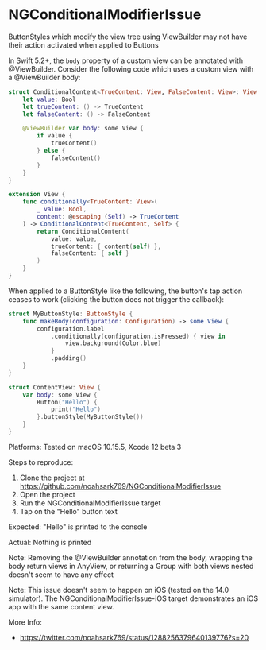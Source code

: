 # NGConditionalModifierIssue
ButtonStyles which modify the view tree using ViewBuilder may not have their action activated when applied to Buttons

In Swift 5.2+, the `body` property of a custom view can be annotated with @ViewBuilder. Consider the following code which uses a custom view with a @ViewBuilder body:

```swift
struct ConditionalContent<TrueContent: View, FalseContent: View>: View {
    let value: Bool
    let trueContent: () -> TrueContent
    let falseContent: () -> FalseContent

    @ViewBuilder var body: some View {
        if value {
            trueContent()
        } else {
            falseContent()
        }
    }
}

extension View {
    func conditionally<TrueContent: View>(
        _ value: Bool,
        content: @escaping (Self) -> TrueContent
    ) -> ConditionalContent<TrueContent, Self> {
        return ConditionalContent(
            value: value,
            trueContent: { content(self) },
            falseContent: { self }
        )
    }
}
```

When applied to a ButtonStyle like the following, the button's tap action ceases to work (clicking the button does not trigger the callback):

```swift
struct MyButtonStyle: ButtonStyle {
    func makeBody(configuration: Configuration) -> some View {
        configuration.label
            .conditionally(configuration.isPressed) { view in
                view.background(Color.blue)
            }
            .padding()
    }
}

struct ContentView: View {
    var body: some View {
        Button("Hello") {
            print("Hello")
        }.buttonStyle(MyButtonStyle())
    }
}
```

Platforms: Tested on macOS 10.15.5, Xcode 12 beta 3

Steps to reproduce:

1. Clone the project at https://github.com/noahsark769/NGConditionalModifierIssue
2. Open the project
3. Run the NGConditionalModifierIssue target
4. Tap on the "Hello" button text

Expected: "Hello" is printed to the console

Actual: Nothing is printed

Note: Removing the @ViewBuilder annotation from the body, wrapping the body return views in AnyView, or returning a Group with both views nested doesn't seem to have any effect

Note: This issue doesn't seem to happen on iOS (tested on the 14.0 simulator). The NGConditionalModifierIssue-iOS target demonstrates an iOS app with the same content view.

More Info:
- https://twitter.com/noahsark769/status/1288256379640139776?s=20
